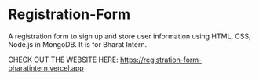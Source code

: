 # Registration-Form
A registration form to sign up and store user information using HTML, CSS, Node.js in MongoDB. It is for Bharat Intern.

CHECK OUT THE WEBSITE HERE: https://registration-form-bharatintern.vercel.app
